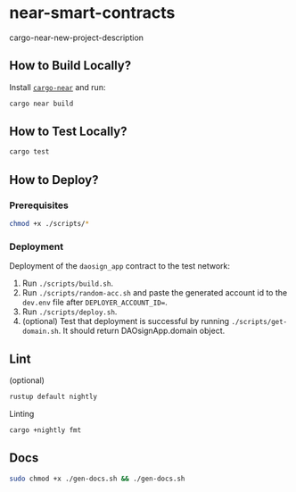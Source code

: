 # near-smart-contracts

cargo-near-new-project-description

## How to Build Locally?

Install [`cargo-near`](https://github.com/near/cargo-near) and run:

```bash
cargo near build
```

## How to Test Locally?

```bash
cargo test
```

## How to Deploy?

### Prerequisites

```bash
chmod +x ./scripts/*
```

### Deployment
Deployment of the `daosign_app` contract to the test network:

1. Run `./scripts/build.sh`.
2. Run `./scripts/random-acc.sh` and paste the generated account id to the `dev.env` file after `DEPLOYER_ACCOUNT_ID=`.
3. Run `./scripts/deploy.sh`.
4. (optional) Test that deployment is successful by running `./scripts/get-domain.sh`. It should return DAOsignApp.domain object.

## Lint

(optional)

```bash
rustup default nightly
```

Linting
```bash
cargo +nightly fmt
```

## Docs

```bash
sudo chmod +x ./gen-docs.sh && ./gen-docs.sh
```
